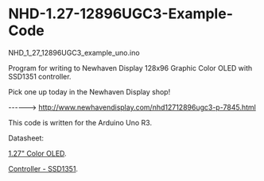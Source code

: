NHD-1.27-12896UGC3-Example-Code
==============================================

NHD_1_27_12896UGC3_example_uno.ino
 
 Program for writing to Newhaven Display 128x96 Graphic Color OLED with SSD1351 controller.
 
 Pick one up today in the Newhaven Display shop!
 
 ------> http://www.newhavendisplay.com/nhd12712896ugc3-p-7845.html
 
 This code is written for the Arduino Uno R3.
 
 Datasheet:
 
 [1.27" Color OLED](http://www.newhavendisplay.com/specs/NHD-1.27-12896UGC3.pdf).
 
 [Controller - SSD1351](http://www.newhavendisplay.com/app_notes/SSD1351.pdf).
